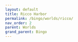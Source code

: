 ```yaml
---
layout: default
title: Ricco Harbor
permalink: /bingo/worlds/ricco/
nav_order: 2
parent: Worlds
grand_parent: Bingo
---
```

